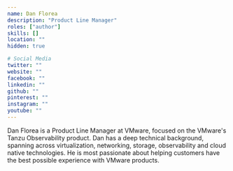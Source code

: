 ```yaml
---
name: Dan Florea
description: "Product Line Manager"
roles: ["author"]
skills: []
location: ""
hidden: true

# Social Media 
twitter: ""
website: ""
facebook: ""
linkedin: ""
github: ""
pinterest: ""
instagram: ""
youtube: ""
---
```

<!-- markdownlint-disable MD041-->
Dan Florea is a Product Line Manager at VMware, focused on the VMware's Tanzu Observability product. Dan has a deep technical background, spanning across virtualization, networking, storage, observability and cloud native technologies. He is most passionate about helping customers have the best possible experience with VMware products.

<!--more-->
